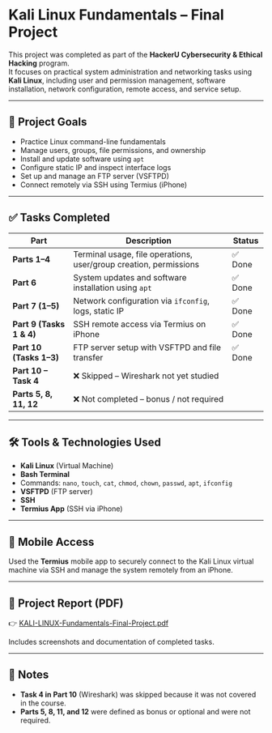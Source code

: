 # Kali Linux Fundamentals – Final Project

This project was completed as part of the **HackerU Cybersecurity & Ethical Hacking** program.  
It focuses on practical system administration and networking tasks using **Kali Linux**, including user and permission management, software installation, network configuration, remote access, and service setup.

---

## 🧠 Project Goals

- Practice Linux command-line fundamentals
- Manage users, groups, file permissions, and ownership
- Install and update software using `apt`
- Configure static IP and inspect interface logs
- Set up and manage an FTP server (VSFTPD)
- Connect remotely via SSH using Termius (iPhone)

---

## ✅ Tasks Completed

| Part | Description | Status |
|------|-------------|--------|
| **Parts 1–4** | Terminal usage, file operations, user/group creation, permissions | ✅ Done |
| **Part 6** | System updates and software installation using `apt` | ✅ Done |
| **Part 7 (1–5)** | Network configuration via `ifconfig`, logs, static IP | ✅ Done |
| **Part 9 (Tasks 1 & 4)** | SSH remote access via Termius on iPhone | ✅ Done |
| **Part 10 (Tasks 1–3)** | FTP server setup with VSFTPD and file transfer | ✅ Done |
| **Part 10 – Task 4** | ❌ Skipped – Wireshark not yet studied |
| **Parts 5, 8, 11, 12** | ❌ Not completed – bonus / not required |

---

## 🛠️ Tools & Technologies Used

- **Kali Linux** (Virtual Machine)
- **Bash Terminal**
- Commands: `nano`, `touch`, `cat`, `chmod`, `chown`, `passwd`, `apt`, `ifconfig`
- **VSFTPD** (FTP server)
- **SSH**
- **Termius App** (SSH via iPhone)

---

## 📱 Mobile Access

Used the **Termius** mobile app to securely connect to the Kali Linux virtual machine via SSH and manage the system remotely from an iPhone.

---

## 📄 Project Report (PDF)


👉 [KALI-LINUX-Fundamentals-Final-Project.pdf](https://github.com/user-attachments/files/21098806/KALI-LINUX-Fundamentals-Final-Project.pdf)

Includes screenshots and documentation of completed tasks.


---

## 📝 Notes

- **Task 4 in Part 10** (Wireshark) was skipped because it was not covered in the course.
- **Parts 5, 8, 11, and 12** were defined as bonus or optional and were not required.

